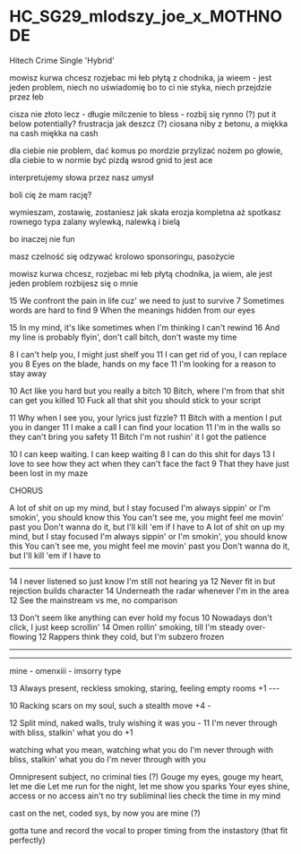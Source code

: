 # HC_SG29_mlodszy_joe_x_MOTHNODE
Hitech Crime Single 'Hybrid'

mowisz kurwa chcesz rozjebac mi łeb
płytą z chodnika, ja wieem - 
jest jeden problem, niech no uświadomię
bo to ci nie styka, niech przejdzie przez łeb

cisza nie złoto lecz -
długie milczenie to bless -
rozbij się rynno (?) put it below potentially?
frustracja jak deszcz  (?)
ciosana niby z betonu, a miękka na cash
miękka na cash


dla ciebie nie problem, dać komus po mordzie
przylizać nożem po głowie, dla ciebie to w normie 
być pizdą wsrod gnid to jest ace


interpretujemy słowa przez nasz umysł

boli cię że mam rację?

wymieszam, zostawię, zostaniesz jak skała
erozja kompletna aż spotkasz rownego typa
zalany wylewką, nalewką i bielą 

bo inaczej nie fun


masz czelność się odzywać
krolowo sponsoringu, pasożycie

mowisz kurwa chcesz, rozjebac mi łeb
płytą chodnika, ja wiem, 
ale jest jeden problem 
rozbijesz się o mnie 

15 We confront the pain in life cuz' we need to just to survive
7 Sometimes words are hard to find
9 When the meanings hidden from our eyes

15 In my mind, it's like sometimes when I'm thinking I can't rewind
16 And my line is probably flyin', don't call bitch, don't waste my time

8  I can't help you, I might just shelf you
11 I can get rid of you, I can replace you
8  Eyes on the blade, hands on my face
11 I'm looking for a reason to stay away

10 Act like you hard but you really a bitch
10 Bitch, where I'm from that shit can get you killed
10 Fuck all that shit you should stick to your script

11 Why when I see you, your lyrics just fizzle?
11 Bitch with a mention I put you in danger
11 I make a call I can find your location
11 I'm in the walls so they can't bring you safety
11 Bitch I'm not rushin' it I got the patience

10 I can keep waiting. I can keep waiting
8  I can do this shit for days
13 I love to see how they act when they can't face the fact
9  That they have just been lost in my maze

CHORUS

A lot of shit on up my mind, but I stay focused
I'm always sippin' or I'm smokin', you should know this
You can't see me, you might feel me movin' past you
Don't wanna do it, but I'll kill 'em if I have to
A lot of shit on up my mind, but I stay focused
I'm always sippin' or I'm smokin', you should know this
You can't see me, you might feel me movin' past you
Don't wanna do it, but I'll kill 'em if I have to

---

14 I never listened so just know I'm still not hearing ya
12 Never fit in but rejection builds character
14 Underneath the radar whenever I'm in the area
12 See the mainstream vs me, no comparison

13 Don't seem like anything can ever hold my focus
10 Nowadays don't click, I just keep scrollin'
14 Omen rollin' smoking, till I'm steady over-flowing
12 Rappers think they cold, but I'm subzero frozen

---

---

mine - omenxiii - imsorry type

13 Always present, reckless smoking, staring, feeling empty rooms +1 ---

10 Racking scars on my soul, such a stealth move +4 -

12 Split mind, naked walls, truly wishing it was you -
11 I'm never through with bliss, stalkin' what you do +1

watching what you mean, watching what you do 
I'm never through with bliss, stalkin' what you do
I'm never through with you

Omnipresent subject, no criminal ties (?)
Gouge my eyes, gouge my heart, let me die
Let me run for the night, let me show you sparks
Your eyes shine, access or no access ain't no try
subliminal lies
check the time
in my mind


cast on the net, coded sys, by now you are mine (?)

gotta tune and record the vocal to proper timing from the instastory (that fit perfectly)





